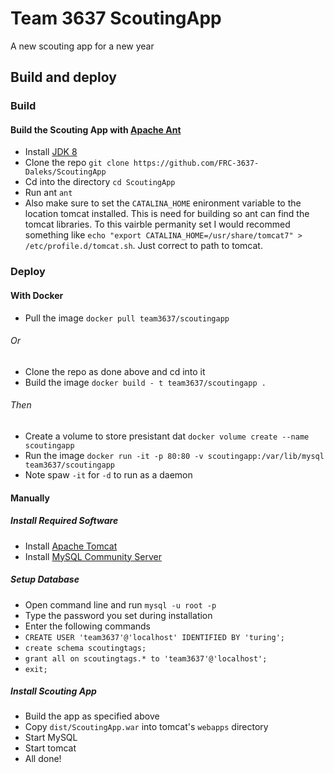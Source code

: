 # Team 3637 ScoutingApp
A new scouting app for a new year

## Build and deploy
### Build
#### Build the Scouting App with <a href="https://ant.apache.org/">Apache Ant</a>
 - Install <a href="http://www.oracle.com/technetwork/java/javase/downloads/jdk8-downloads-2133151.html">JDK 8</a>
 - Clone the repo `git clone https://github.com/FRC-3637-Daleks/ScoutingApp`
 - Cd into the directory `cd ScoutingApp`
 - Run ant `ant`
 - Also make sure to set the `CATALINA_HOME` enironment variable to the location tomcat installed.  This is need for building so ant can find the tomcat libraries. To this vairble permanity set I would recommed something like `echo "export CATALINA_HOME=/usr/share/tomcat7" > /etc/profile.d/tomcat.sh`.  Just correct to path to tomcat.

### Deploy
#### With Docker
 - Pull the image `docker pull team3637/scoutingapp`

###### Or
- Clone the repo as done above and cd into it
- Build the image `docker build - t team3637/scoutingapp .`

###### Then
- Create a volume to store presistant dat `docker volume create --name scoutingapp`
- Run the image `docker run -it -p 80:80 -v scoutingapp:/var/lib/mysql team3637/scoutingapp`
- Note spaw `-it` for `-d` to run as a daemon

#### Manually
##### Install Required Software
- Install <a href="https://tomcat.apache.org/download-80.cgi">Apache Tomcat</a>
- Install <a href="https://dev.mysql.com/downloads/mysql/">MySQL Community Server</a>

##### Setup Database
- Open command line and run `mysql -u root -p`
- Type the password you set during installation
- Enter the following commands
 - `CREATE USER 'team3637'@'localhost' IDENTIFIED BY 'turing';`
 - `create schema scoutingtags;`
 - `grant all on scoutingtags.* to 'team3637'@'localhost';`
 - `exit;`

##### Install Scouting App
- Build the app as specified above
- Copy `dist/ScoutingApp.war` into tomcat's `webapps` directory
- Start MySQL
- Start tomcat
- All done!
